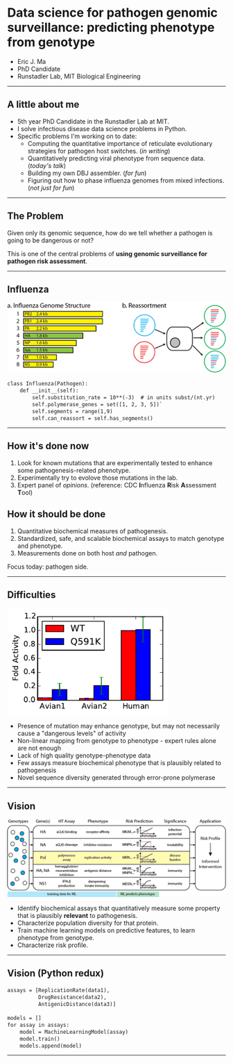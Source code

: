 # Data science for pathogen genomic surveillance: predicting phenotype from genotype

- Eric J. Ma
- PhD Candidate
- Runstadler Lab, MIT Biological Engineering


---


## A little about me

- 5th year PhD Candidate in the Runstadler Lab at MIT.
- I solve infectious disease data science problems in Python. 
- Specific problems I'm working on to date:
    + Computing the quantitative importance of reticulate evolutionary strategies for pathogen host switches. (*in writing*)
    + Quantitatively predicting viral phenotype from sequence data. (*today's talk*)
    + Building my own DBJ assembler. (*for fun*)
    + Figuring out how to phase influenza genomes from mixed infections. (*not just for fun*)


---


## The Problem

Given only its genomic sequence, how do we tell whether a pathogen is going to be dangerous or not?

This is one of the central problems of **using genomic surveillance for pathogen risk assessment**.

---

## Influenza

<img src="./figures/flu-genome.png" width="700">

```
class Influenza(Pathogen):
    def __init__(self):
        self.substitution_rate = 10**(-3)  # in units subst/(nt.yr)
        self.polymerase_genes = set([1, 2, 3, 5])`
        self.segments = range(1,9)
        self.can_reassort = self.has_segments()
```


---


## How it's done now

1. Look for known mutations that are experimentally tested to enhance some pathogenesis-related phenotype.
2. Experimentally try to evolove those mutations in the lab.
3. Expert panel of *opinions*. (reference: CDC **I**nfluenza **R**isk **A**ssessment **T**ool)

## How it should be done

1. Quantitative biochemical measures of pathogenesis.
2. Standardized, safe, and scalable biochemical assays to match genotype and phenotype.
3. Measurements done on both host *and* pathogen.

Focus today: pathogen side.

---

## Difficulties

<img src="./figures/prelim-data.pdf" height="250" align="center">

- Presence of mutation may enhance genotype, but may not necessarily cause a "dangerous levels" of activity 
- Non-linear mapping from genotype to phenotype - expert rules alone are not enough
- Lack of high quality genotype-phenotype data
- Few assays measure biochemical phenotype that is plausibly related to pathogenesis
- Novel sequence diversity generated through error-prone polymerase

---

## Vision

<img src="./figures/summary-figure.png" width="700">

- Identify biochemical assays that quantitatively measure some property that is plausibly **relevant** to pathogenesis.
- Characterize population diversity for that protein.
- Train machine learning models on predictive features, to learn phenotype from genotype.
- Characterize risk profile.

---

## Vision (Python redux)

```
assays = [ReplicationRate(data1), 
          DrugResistance(data2), 
          AntigenicDistance(data3)]

models = []
for assay in assays:
    model = MachineLearningModel(assay)
    model.train()
    models.append(model)
```

---


